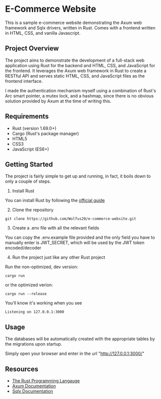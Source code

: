 # E-Commerce Website

This is a sample e-commerce website demonstrating the Axum web framework and Sqlx drivers, written in Rust. Comes with a frontend written in HTML, CSS, and vanilla Javascript.


## Project Overview

The project aims to demonstrate the development of a full-stack web application using Rust for the backend and HTML, CSS, and JavaScript for the frontend. It leverages the Axum web framework in Rust to create a RESTful API and serves static HTML, CSS, and JavaScript files as the frontend interface.

I made the authentication mechanism myself using a combination of Rust's Arc smart pointer, a mutex lock, and a hashmap, since there is no obvious solution provided by Axum at the time of writing this.


## Requirements

- Rust (version 1.69.0+)
- Cargo (Rust's package manager)
- HTML5
- CSS3
- JavaScript (ES6+)


## Getting Started

The project is fairly simple to get up and running, in fact, it boils down to only a couple of steps.

1. Install Rust

You can install Rust by following the [official guide](https://www.rust-lang.org/tools/install)

2. Clone the repository

```
git clone https://github.com/Wolfus20/e-commerce-website.git
```

3. Create a .env file with all the relevant fields

You can copy the .env.example file provided and the only field you have to manually enter is JWT_SECRET, which will be used by the JWT token encoded/decoder

4. Run the project just like any other Rust project

Run the non-optimized, dev version:
```
cargo run
```

or the optimized verion:

```
cargo run --release
```

You'll know it's working when you see
```
Listening on 127.0.0.1:3000
```


## Usage

The databases will be automatically created with the appropriate tables by the migrations upon startup.

Simply open your browser and enter in the url "http://127.0.0.1:3000/"


## Resources

- [The Rust Programming Langauge](https://doc.rust-lang.org/book/)
- [Axum Documentation](https://docs.rs/axum/latest/axum/)
- [Sqlx Documentation](https://docs.rs/sqlx/latest/sqlx/)
